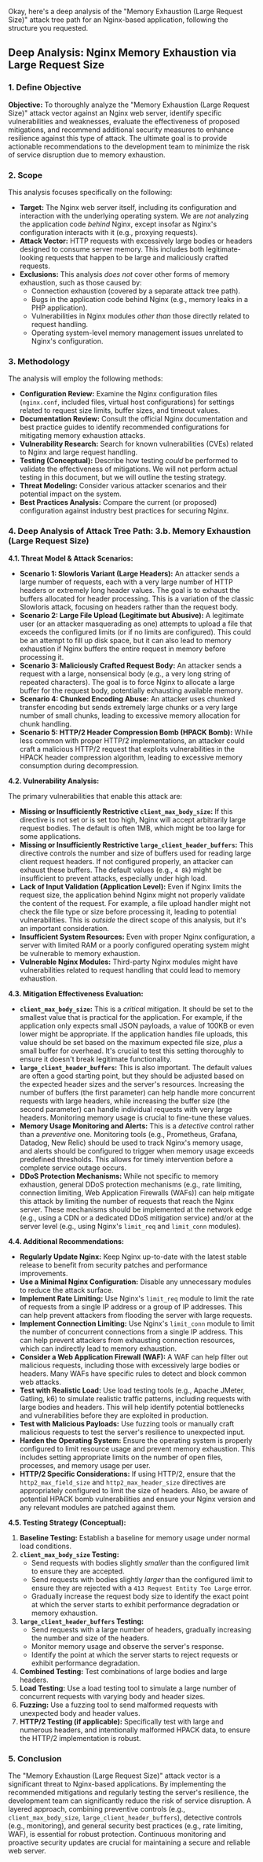 Okay, here's a deep analysis of the "Memory Exhaustion (Large Request Size)" attack tree path for an Nginx-based application, following the structure you requested.

## Deep Analysis: Nginx Memory Exhaustion via Large Request Size

### 1. Define Objective

**Objective:** To thoroughly analyze the "Memory Exhaustion (Large Request Size)" attack vector against an Nginx web server, identify specific vulnerabilities and weaknesses, evaluate the effectiveness of proposed mitigations, and recommend additional security measures to enhance resilience against this type of attack.  The ultimate goal is to provide actionable recommendations to the development team to minimize the risk of service disruption due to memory exhaustion.

### 2. Scope

This analysis focuses specifically on the following:

*   **Target:**  The Nginx web server itself, including its configuration and interaction with the underlying operating system.  We are *not* analyzing the application code *behind* Nginx, except insofar as Nginx's configuration interacts with it (e.g., proxying requests).
*   **Attack Vector:**  HTTP requests with excessively large bodies or headers designed to consume server memory.  This includes both legitimate-looking requests that happen to be large and maliciously crafted requests.
*   **Exclusions:**  This analysis *does not* cover other forms of memory exhaustion, such as those caused by:
    *   Connection exhaustion (covered by a separate attack tree path).
    *   Bugs in the application code behind Nginx (e.g., memory leaks in a PHP application).
    *   Vulnerabilities in Nginx modules *other than* those directly related to request handling.
    *   Operating system-level memory management issues unrelated to Nginx's configuration.

### 3. Methodology

The analysis will employ the following methods:

*   **Configuration Review:**  Examine the Nginx configuration files (`nginx.conf`, included files, virtual host configurations) for settings related to request size limits, buffer sizes, and timeout values.
*   **Documentation Review:**  Consult the official Nginx documentation and best practice guides to identify recommended configurations for mitigating memory exhaustion attacks.
*   **Vulnerability Research:**  Search for known vulnerabilities (CVEs) related to Nginx and large request handling.
*   **Testing (Conceptual):**  Describe how testing *could* be performed to validate the effectiveness of mitigations.  We will not perform actual testing in this document, but we will outline the testing strategy.
*   **Threat Modeling:**  Consider various attacker scenarios and their potential impact on the system.
*   **Best Practices Analysis:** Compare the current (or proposed) configuration against industry best practices for securing Nginx.

### 4. Deep Analysis of Attack Tree Path: 3.b. Memory Exhaustion (Large Request Size)

**4.1. Threat Model & Attack Scenarios:**

*   **Scenario 1:  Slowloris Variant (Large Headers):**  An attacker sends a large number of requests, each with a very large number of HTTP headers or extremely long header values.  The goal is to exhaust the buffers allocated for header processing.  This is a variation of the classic Slowloris attack, focusing on headers rather than the request body.
*   **Scenario 2:  Large File Upload (Legitimate but Abusive):**  A legitimate user (or an attacker masquerading as one) attempts to upload a file that exceeds the configured limits (or if no limits are configured).  This could be an attempt to fill up disk space, but it can also lead to memory exhaustion if Nginx buffers the entire request in memory before processing it.
*   **Scenario 3:  Maliciously Crafted Request Body:**  An attacker sends a request with a large, nonsensical body (e.g., a very long string of repeated characters).  The goal is to force Nginx to allocate a large buffer for the request body, potentially exhausting available memory.
*   **Scenario 4:  Chunked Encoding Abuse:**  An attacker uses chunked transfer encoding but sends extremely large chunks or a very large number of small chunks, leading to excessive memory allocation for chunk handling.
*   **Scenario 5:  HTTP/2 Header Compression Bomb (HPACK Bomb):** While less common with proper HTTP/2 implementations, an attacker could craft a malicious HTTP/2 request that exploits vulnerabilities in the HPACK header compression algorithm, leading to excessive memory consumption during decompression.

**4.2. Vulnerability Analysis:**

The primary vulnerabilities that enable this attack are:

*   **Missing or Insufficiently Restrictive `client_max_body_size`:**  If this directive is not set or is set too high, Nginx will accept arbitrarily large request bodies.  The default is often 1MB, which might be too large for some applications.
*   **Missing or Insufficiently Restrictive `large_client_header_buffers`:**  This directive controls the number and size of buffers used for reading large client request headers.  If not configured properly, an attacker can exhaust these buffers.  The default values (e.g., `4 8k`) might be insufficient to prevent attacks, especially under high load.
*   **Lack of Input Validation (Application Level):** Even if Nginx limits the request size, the application behind Nginx might not properly validate the content of the request.  For example, a file upload handler might not check the file type or size before processing it, leading to potential vulnerabilities.  This is *outside* the direct scope of this analysis, but it's an important consideration.
*   **Insufficient System Resources:**  Even with proper Nginx configuration, a server with limited RAM or a poorly configured operating system might be vulnerable to memory exhaustion.
*   **Vulnerable Nginx Modules:**  Third-party Nginx modules might have vulnerabilities related to request handling that could lead to memory exhaustion.

**4.3. Mitigation Effectiveness Evaluation:**

*   **`client_max_body_size`:**  This is a *critical* mitigation.  It should be set to the smallest value that is practical for the application.  For example, if the application only expects small JSON payloads, a value of 100KB or even lower might be appropriate.  If the application handles file uploads, this value should be set based on the maximum expected file size, *plus* a small buffer for overhead.  It's crucial to test this setting thoroughly to ensure it doesn't break legitimate functionality.
*   **`large_client_header_buffers`:**  This is also important.  The default values are often a good starting point, but they should be adjusted based on the expected header sizes and the server's resources.  Increasing the number of buffers (the first parameter) can help handle more concurrent requests with large headers, while increasing the buffer size (the second parameter) can handle individual requests with very large headers.  Monitoring memory usage is crucial to fine-tune these values.
*   **Memory Usage Monitoring and Alerts:**  This is a *detective* control rather than a *preventive* one.  Monitoring tools (e.g., Prometheus, Grafana, Datadog, New Relic) should be used to track Nginx's memory usage, and alerts should be configured to trigger when memory usage exceeds predefined thresholds.  This allows for timely intervention before a complete service outage occurs.
*   **DDoS Protection Mechanisms:**  While not specific to memory exhaustion, general DDoS protection mechanisms (e.g., rate limiting, connection limiting, Web Application Firewalls (WAFs)) can help mitigate this attack by limiting the number of requests that reach the Nginx server.  These mechanisms should be implemented at the network edge (e.g., using a CDN or a dedicated DDoS mitigation service) and/or at the server level (e.g., using Nginx's `limit_req` and `limit_conn` modules).

**4.4. Additional Recommendations:**

*   **Regularly Update Nginx:**  Keep Nginx up-to-date with the latest stable release to benefit from security patches and performance improvements.
*   **Use a Minimal Nginx Configuration:**  Disable any unnecessary modules to reduce the attack surface.
*   **Implement Rate Limiting:**  Use Nginx's `limit_req` module to limit the rate of requests from a single IP address or a group of IP addresses.  This can help prevent attackers from flooding the server with large requests.
*   **Implement Connection Limiting:**  Use Nginx's `limit_conn` module to limit the number of concurrent connections from a single IP address.  This can help prevent attackers from exhausting connection resources, which can indirectly lead to memory exhaustion.
*   **Consider a Web Application Firewall (WAF):**  A WAF can help filter out malicious requests, including those with excessively large bodies or headers.  Many WAFs have specific rules to detect and block common web attacks.
*   **Test with Realistic Load:**  Use load testing tools (e.g., Apache JMeter, Gatling, k6) to simulate realistic traffic patterns, including requests with large bodies and headers.  This will help identify potential bottlenecks and vulnerabilities before they are exploited in production.
*   **Test with Malicious Payloads:**  Use fuzzing tools or manually craft malicious requests to test the server's resilience to unexpected input.
*   **Harden the Operating System:**  Ensure the operating system is properly configured to limit resource usage and prevent memory exhaustion.  This includes setting appropriate limits on the number of open files, processes, and memory usage per user.
*   **HTTP/2 Specific Considerations:** If using HTTP/2, ensure that the `http2_max_field_size` and `http2_max_header_size` directives are appropriately configured to limit the size of headers. Also, be aware of potential HPACK bomb vulnerabilities and ensure your Nginx version and any relevant modules are patched against them.

**4.5. Testing Strategy (Conceptual):**

1.  **Baseline Testing:**  Establish a baseline for memory usage under normal load conditions.
2.  **`client_max_body_size` Testing:**
    *   Send requests with bodies slightly *smaller* than the configured limit to ensure they are accepted.
    *   Send requests with bodies slightly *larger* than the configured limit to ensure they are rejected with a `413 Request Entity Too Large` error.
    *   Gradually increase the request body size to identify the exact point at which the server starts to exhibit performance degradation or memory exhaustion.
3.  **`large_client_header_buffers` Testing:**
    *   Send requests with a large number of headers, gradually increasing the number and size of the headers.
    *   Monitor memory usage and observe the server's response.
    *   Identify the point at which the server starts to reject requests or exhibit performance degradation.
4.  **Combined Testing:**  Test combinations of large bodies and large headers.
5.  **Load Testing:**  Use a load testing tool to simulate a large number of concurrent requests with varying body and header sizes.
6.  **Fuzzing:**  Use a fuzzing tool to send malformed requests with unexpected body and header values.
7.  **HTTP/2 Testing (if applicable):** Specifically test with large and numerous headers, and intentionally malformed HPACK data, to ensure the HTTP/2 implementation is robust.

### 5. Conclusion

The "Memory Exhaustion (Large Request Size)" attack vector is a significant threat to Nginx-based applications.  By implementing the recommended mitigations and regularly testing the server's resilience, the development team can significantly reduce the risk of service disruption.  A layered approach, combining preventive controls (e.g., `client_max_body_size`, `large_client_header_buffers`), detective controls (e.g., monitoring), and general security best practices (e.g., rate limiting, WAF), is essential for robust protection.  Continuous monitoring and proactive security updates are crucial for maintaining a secure and reliable web server.